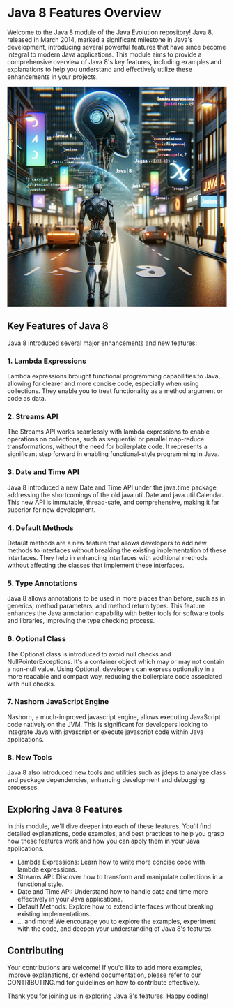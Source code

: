 # Java 8 Features Overview

Welcome to the Java 8 module of the Java Evolution repository! Java 8, released in March 2014, marked a significant
milestone in Java's development, introducing several powerful features that have since become integral to modern Java
applications. This module aims to provide a comprehensive overview of Java 8's key features, including examples and
explanations to help you understand and effectively utilize these enhancements in your projects.

![Java8.jpg](src%2Fmain%2Fresources%2Fimages%2FJava8.jpg)

## Key Features of Java 8

Java 8 introduced several major enhancements and new features:

### 1. Lambda Expressions

Lambda expressions brought functional programming capabilities to Java, allowing for clearer and more concise code,
especially when using collections. They enable you to treat functionality as a method argument or code as data.

### 2. Streams API

The Streams API works seamlessly with lambda expressions to enable operations on collections, such as sequential or
parallel map-reduce transformations, without the need for boilerplate code. It represents a significant step forward in
enabling functional-style programming in Java.

### 3. Date and Time API

Java 8 introduced a new Date and Time API under the java.time package, addressing the shortcomings of the old
java.util.Date and java.util.Calendar. This new API is immutable, thread-safe, and comprehensive, making it far superior
for new development.

### 4. Default Methods

Default methods are a new feature that allows developers to add new methods to interfaces without breaking the existing
implementation of these interfaces. They help in enhancing interfaces with additional methods without affecting the
classes that implement these interfaces.

### 5. Type Annotations

Java 8 allows annotations to be used in more places than before, such as in generics, method parameters, and method
return types. This feature enhances the Java annotation capability with better tools for software tools and libraries,
improving the type checking process.

### 6. Optional Class

The Optional class is introduced to avoid null checks and NullPointerExceptions. It's a container object which may or
may not contain a non-null value. Using Optional, developers can express optionality in a more readable and compact way,
reducing the boilerplate code associated with null checks.

### 7. Nashorn JavaScript Engine

Nashorn, a much-improved javascript engine, allows executing JavaScript code natively on the JVM. This is significant
for developers looking to integrate Java with javascript or execute javascript code within Java applications.

### 8. New Tools

Java 8 also introduced new tools and utilities such as jdeps to analyze class and package dependencies, enhancing
development and debugging processes.

## Exploring Java 8 Features

In this module, we'll dive deeper into each of these features. You'll find detailed explanations, code examples, and
best practices to help you grasp how these features work and how you can apply them in your Java applications.

- Lambda Expressions: Learn how to write more concise code with lambda expressions.
- Streams API: Discover how to transform and manipulate collections in a functional style.
- Date and Time API: Understand how to handle date and time more effectively in your Java applications.
- Default Methods: Explore how to extend interfaces without breaking existing implementations.
- ... and more!
  We encourage you to explore the examples, experiment with the code, and deepen your understanding of Java 8's
  features.

## Contributing

Your contributions are welcome! If you'd like to add more examples, improve explanations, or extend documentation,
please refer to our CONTRIBUTING.md for guidelines on how to contribute effectively.

Thank you for joining us in exploring Java 8's features. Happy coding!